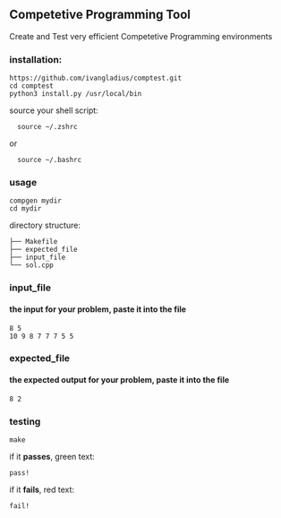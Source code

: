 
## Competetive Programming Tool
 Create and Test very efficient Competetive Programming environments 
### installation: 
```
https://github.com/ivangladius/comptest.git
cd comptest
python3 install.py /usr/local/bin
```
source your shell script: 
```
  source ~/.zshrc
```
or 
```
  source ~/.bashrc
```
### usage 
```
compgen mydir
cd mydir
```
directory structure:
```
├── Makefile
├── expected_file
├── input_file
└── sol.cpp
```

### input_file 
#### the input for your problem, paste it into the file
```
8 5
10 9 8 7 7 7 5 5
```
### expected_file 
#### the expected output for your problem, paste it into the file
```
8 2
```
### testing
```
make
```
if it **passes**, green text: 
```
pass!
```
if it **fails**, red text: 
```
fail!
```
